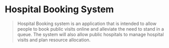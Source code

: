 # Hospital Booking System
>Hospital Booking system is an application that is intended to allow people to book public visits online and alleviate the need to stand in a queue. The system will also allow public hospitals to manage hospital visits and plan resource allocation. 
